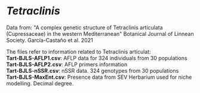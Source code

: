 # *Tetraclinis*
Data from: "A complex genetic structure of Tetraclinis articulata (Cupressaceae) in the western Mediterranean" Botanical Journal of Linnean Society. García-Castaño et al. 2021
  
The files refer to information related to Tetraclinis articulat:  
**Tart-BJLS-AFLP1.csv**: AFLP data for 324 individuals from 30 populations  
**Tart-BJLS-AFLP2.csv**: AFLP primers information  
**Tart-BJLS-nSSR.csv**: nSSR data. 324 genotypes from 30 populations  
**Tart-BJLS-MaxEnt.csv**: Presence data from SEV Herbarium used for niche modelling. Decimal degree.  
